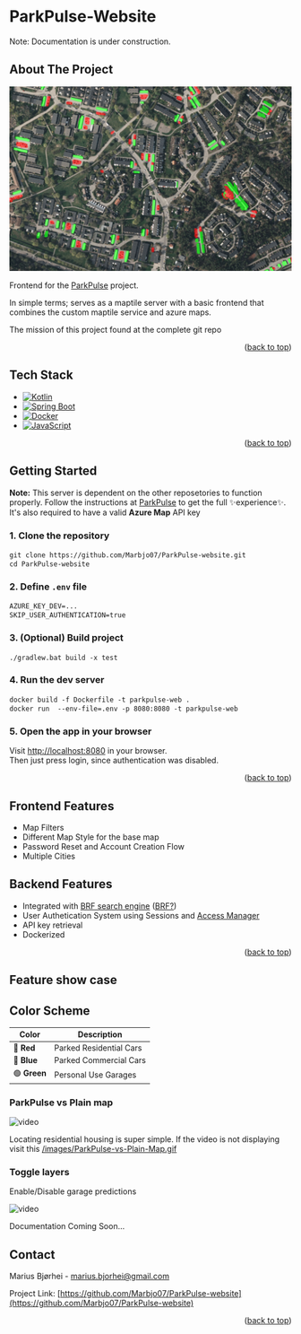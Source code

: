 # ParkPulse-Website

<a id="readme-top"></a>
Note: Documentation is under construction.
<!-- ABOUT THE PROJECT -->
## About The Project

<img src=images/background.png width="1280">

Frontend for the [ParkPulse](https://github.com/Marbjo07/ParkPulse) project.

In simple terms; serves as a maptile server with a basic frontend that combines the custom maptile service and azure maps. 

The mission of this project found at the complete git repo

<p align="right">(<a href="#readme-top">back to top</a>)</p>

## Tech Stack
* [![Kotlin][Kotlin-logo]][Kotlin-url]
* [![Spring Boot][Spring-logo]][Spring-url]
* [![Docker][Docker-logo]][Docker-url]
* [![JavaScript][JS-logo]][JS-url]

<p align="right">(<a href="#readme-top">back to top</a>)</p>

## Getting Started

**Note:** This server is dependent on the other reposetories to function properly. Follow the instructions at [ParkPulse](https://github.com/Marbjo07/ParkPulse) to get the full ✨experience✨.
<br>
It's also required to have a valid **Azure Map** API key

### 1. Clone the repository

```shell
git clone https://github.com/Marbjo07/ParkPulse-website.git
cd ParkPulse-website
```

### 2. Define `.env` file

``` shell
AZURE_KEY_DEV=...
SKIP_USER_AUTHENTICATION=true
```

### 3. (Optional) Build project

```shell
./gradlew.bat build -x test
```

### 4. Run the dev server

```shell
docker build -f Dockerfile -t parkpulse-web .
docker run  --env-file=.env -p 8080:8080 -t parkpulse-web
```

### 5. Open the app in your browser

Visit [http://localhost:8080](http://localhost:8080) in your browser.  
Then just press login, since authentication was disabled.

<p align="right">(<a href="#readme-top">back to top</a>)</p>

<!-- FRONTEND FEATURES -->
## Frontend Features
  
* Map Filters
* Different Map Style for the base map
* Password Reset and Account Creation Flow
* Multiple Cities

<!-- BACKEND FEATURES -->
## Backend Features

- Integrated with [BRF search engine](https://github.com/Marbjo07/BRF-Engine) ([BRF?](https://www.geringsladan.se/in-english))
- User Authetication System using Sessions and [Access Manager](https://github.com/Marbjo07/ParkPulse-AccessManager)  
- API key retrieval
- Dockerized

<p align="right">(<a href="#readme-top">back to top</a>)</p>

## Feature show case

## Color Scheme

| Color | Description                     |
|-------|---------------------------------|
| 🔴 **Red**   | Parked Residential Cars      |
| 🔵 **Blue**  | Parked Commercial Cars       |
| 🟢 **Green** | Personal Use Garages         |

### ParkPulse vs Plain map

![video](images/ParkPulse-vs-Plain-map.gif)

Locating residential housing is super simple.
If the video is not displaying visit this [/images/ParkPulse-vs-Plain-Map.gif](https://github.com/Marbjo07/ParkPulse-website/blob/master/images/ParkPulse-vs-Plain-Map.gif)

### Toggle layers

Enable/Disable garage predictions

![video](images/Toggle-layers.gif)

Documentation Coming Soon...

<!-- CONTACT -->
## Contact

Marius Bjørhei - marius.bjorhei@gmail.com

Project Link: [https://github.com/Marbjo07/ParkPulse-website](https://github.com/Marbjo07/ParkPulse-website)

<p align="right">(<a href="#readme-top">back to top</a>)</p>

<!-- MARKDOWN LINKS & IMAGES -->
<!-- https://www.markdownguide.org/basic-syntax/#reference-style-links -->
[JS-logo]: https://img.shields.io/badge/JavaScript-F7DF1E?style=for-the-badge&logo=javascript&logoColor=black
[JS-url]: https://developer.mozilla.org/en-US/docs/Web/JavaScript

[Docker-logo]: https://img.shields.io/badge/Docker-2496ED?style=for-the-badge&logo=docker&logoColor=white
[Docker-url]: https://www.docker.com/

[Kotlin-logo]: https://img.shields.io/badge/kotlin-%230095D5.svg?style=for-the-badge&logo=kotlin&logoColor=black
[Kotlin-url]: https://kotlinlang.org/

[Spring-logo]: https://img.shields.io/badge/springboot-%236DB33F.svg?style=for-the-badge&logo=springboot&logoColor=white
[Spring-url]: https://spring.io/projects/spring-boot